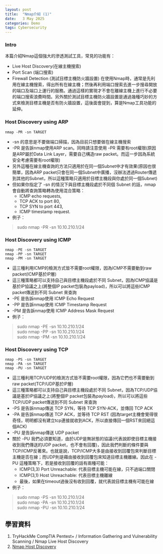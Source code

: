 ```yaml
---
layout: post
title:  "Nmap介紹 (1)"
date:   3 May 2025
categories: Demo
tags: Cybersecurity
---
```

<html>
<body>
<div markdown="block" style="margin-top: 10px">
    
### Intro
本篇介紹Nmap這個強大的滲透測試工具，常見的功能有：  
- Live Host Discovery(在線主機搜索)
- Port Scan (端口搜索)
- Firewall Detection (測試目標主機防火牆設置)
在使用Nmap時，通常是先利用在線主機搜索，得出所有在線主機；然後再利用端口搜索去進一步搜尋開放的端口及端口上運行的服務。通過這樣的實現才不會在離線主機上進行不必要的端口搜索浪費時間。另外關於測試目標主機防火牆設置是通過幾種巧妙的方式來檢測目標主機是否有防火牆設置，這後面會提到，算是Nmap工具功能的延伸。  
  
### Host Discovery using ARP
```
nmap -PR -sn TARGET
```  
- -sn 的意思是不要做端口掃描，因為目前只想要做在線主機搜索
- -PR 是告訴nmap使用ARP scan。同時請注意使用 -PR 需要有root權限(原因是ARP屬於Data Link Layer，需要自己構造raw packet。而這一步因為系統安全考慮需要有root權限)
- 另外這種在線主機查詢的方法只適用於在同一個Subnet中才有效果(原因也很簡單，因為ARP packet只會在同一個Subnet中廣播，沒辦法透過Router傳遞到其他的Subnet，所以這種策略只適用於目標主機段與你處於同一個Subnet)
- 但如果你指定了 -sn 的情況下與目標主機段處於不同個 Subnet 的話，nmap 會自動將查詢策略轉為使用混合策略：
    - ICMP echo requests, 
    - TCP ACK to port 80,
    - TCP SYN to port 443, 
    - ICMP timestamp request.
- 例子：
> sudo nmap -PR -sn 10.10.210.1/24  

### Host Discovery using ICMP
```
nmap -PE -sn TARGET
nmap -PP -sn TARGET
nmap -PM -sn TARGET
```
- 這三種利用ICMP的檢測方式皆不需要root權限，因為ICMP不需要動到raw packet(ICMP基於IP層)
- 這三種策略都可以支持自己與目標主機段處於不同 Subnet，因為ICMP協議是基於IP協議之上(將整個IP packet包裝為payload)，所以可以將這些ICMP packet傳送到不同 Subnet 來查詢
- -PE 是告訴nmap使用 ICMP Echo Request
- -PP 是告訴nmap使用 ICMP Timestamp Request
- -PM 是告訴nmap使用 ICMP Address Mask Request  
- 例子：
> sudo nmap -PE -sn 10.10.210.1/24  
> sudo nmap -PP -sn 10.10.210.1/24  
> sudo nmap -PM -sn 10.10.210.1/24  
  
### Host Discovery using TCP
```
nmap -PS -sn TARGET
nmap -PA -sn TARGET
nmap -PU -sn TARGET
```
- 這三種利用TCP/UDP的檢測方式皆不需要root權限，因為它們也不需要動到raw packet(TCP/UDP基於IP層)
- 這三種策略都可以支持自己與目標主機段處於不同 Subnet，因為TCP/UDP協議是基於IP協議之上(將整個IP packet包裝為payload)，所以可以將這些TCP/UDP packet傳送到不同 Subnet 來查詢
- -PS 是告訴nmap傳送 TCP SYN，等待 TCP SYN-ACK，並傳回 TCP ACK
- -PA 是告訴nmap傳送 TCP ACK，並等待 TCP RST (因為target主機會覺得很奇怪，明明都沒有建立tcp連接就收到ACK，所以直接傳回一個RST來回絕這個ACK)
- -PU 是告訴nmap傳送 UDP packet
- 關於 -PU 我們必須要知道，由於UDP是無狀態的協議(代表說即使目標主機接收到我們傳送的UDP packet，也不會有回覆)，因此我們判斷的條件要與TCP/ICMP反著來。也就是說，TCP/ICMP大多是由接收到回覆包來判斷目標主機是否在線；而UDP則是藉由接收到回覆包來知道目標主機離線。因此在 -PU 這種策略下，若是接收到回覆的話有兩種可能：
    - ICMP(3,3) Port Unreachable: 代表目標主機可能在線，只不過端口關閉
    - ICMP(3,1) Host Unreachable: 代表目標主機離線
    - 最後，如果在timeout過後沒有收到回覆，就代表說目標主機有可能在線
- 例子：
> sudo nmap -PS -sn 10.10.210.1/24  
> sudo nmap -PA -sn 10.10.210.1/24  
> sudo nmap -PU -sn 10.10.210.1/24  


## 學習資料
1. TryHackMe CompTIA Pentest+ / Information Gathering and Vulnerability Scanning / 
Nmap Live Host Discovery
2. [Nmap Host Discovery](https://nmap.org/book/host-discovery.html) 

</div>
</body>
</html>
